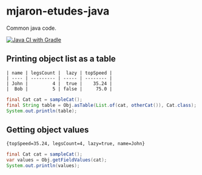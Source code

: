 # mjaron-etudes-java

Common java code.

[![Java CI with Gradle](https://github.com/mjfryc/mjaron-etudes-java/actions/workflows/gradle.yml/badge.svg)](https://github.com/mjfryc/mjaron-etudes-java/actions/workflows/gradle.yml)

## Printing object list as a table

```
| name | legsCount |  lazy | topSpeed |
| ---- | --------- | ----- | -------- |
| John |         4 |  true |    35.24 |
|  Bob |         5 | false |     75.0 |
```

```java
final Cat cat = sampleCat();
final String table = Obj.asTable(List.of(cat, otherCat()), Cat.class);
System.out.println(table);
```

## Getting object values

```
{topSpeed=35.24, legsCount=4, lazy=true, name=John}
```

```java
final Cat cat = sampleCat();
var values = Obj.getFieldValues(cat);
System.out.println(values);
```
